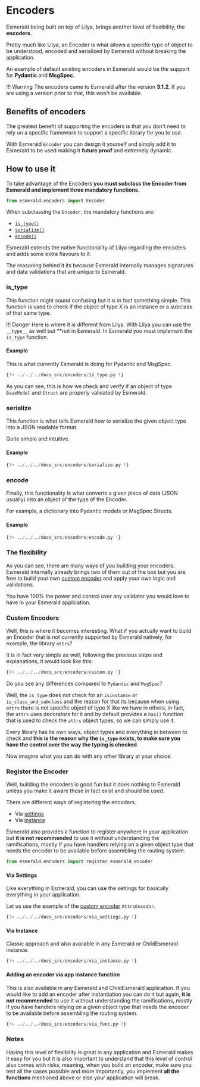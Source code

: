 # Encoders

Esmerald being built on top of Lilya, brings another level of flexibility, the **encoders**.

Pretty much like Lilya, an Encoder is what allows a specific type of object to be understood,
encoded and serialized by Esmerald without breaking the application.

An example of default existing encoders in Esmerald would be the support for **Pydantic** and **MsgSpec**.

!!! Warning
    The encoders came to Esmerald after the version **3.1.2**. If you are using a version prior
    to that, this won't be available.

## Benefits of encoders

The greatest benefit of supporting the encoders is that you don't need to rely on a specific framework
to support a specific library for you to use.

With Esmerald `Encoder` you can design it yourself and simply add it to Esmerald to be used making it
**future proof** and extremely dynamic.

## How to use it

To take advantage of the Encoders **you must subclass the Encoder from Esmerald and implement three mandatory functions**.

```python
from esmerald.encoders import Encoder
```

When subclassing the `Encoder`, the mandatory functions are:

* [`is_type()`](#is_type)
* [`serialize()`](#serialize)
* [`encode()`](#encode)

Esmerald extends the native functionality of Lilya regarding the encoders and adds some extra flavours to it.

The reasoning behind it its because Esmerald internally manages signatures and data validations that are
unique to Esmerald.

### is_type

This function might sound confusing but it is in fact something simple. This function is used to check
if the object of type X is an instance or a subclass of that same type.

!!! Danger
    Here is where it is different from Lilya. With Lilya you can use the `__type__` as well but
    **not in Esmerald. In Esmerald you must implement the `is_type` function.

#### Example

This is what currently Esmerald is doing for Pydantic and MsgSpec.

```python
{!> ../../../docs_src/encoders/is_type.py !}
```

As you can see, this is how we check and verify if an object of type `BaseModel` and `Struct` are
properly validated by Esmerald.

### serialize

This function is what tells Esmerald how to serialize the given object type into a JSON readable
format.

Quite simple and intuitive.

#### Example

```python
{!> ../../../docs_src/encoders/serialize.py !}
```

### encode

Finally, this functionality is what converts a given piece of data (JSON usually) into an object
of the type of the Encoder.

For example, a dictionary into Pydantic models or MsgSpec Structs.

#### Example

```python
{!> ../../../docs_src/encoders/encode.py !}
```

### The flexibility

As you can see, there are many ways of you building your encoders. Esmerald internally already brings
two of them out of the box but you are free to build your own [custom encoder](#custom-encoders) and
apply your own logic and validations.

You have 100% the power and control over any validator you would love to have in your Esmerald application.

### Custom Encoders

Well, this is where it becomes interesting. What if you actually want to build an Encoder that is not
currently supported by Esmerald natively, for example, the library `attrs`?

It is in fact very simple as well, following the previous steps and explanations, it would look
like this:

```python
{!> ../../../docs_src/encoders/custom.py !}
```

Do you see any differences compared to `Pydantic` and `MsgSpec`?

Well, the `is_type` does not check for an `isinstance` or `is_class_and_subclass` and the reason
for that its because when using `attrs` there is not specific object of type X like we have in others,
in fact, the `attrs` uses decorators for it and by default provides a `has()` function that is used
to check the `attrs` object types, so we can simply use it.

Every library has its own ways, object types and everything in between to check and
**this is the reason why the `is_type` exists, to make sure you have the control over the way the typing is checked**.

Now imagine what you can do with any other library at your choice.

### Register the Encoder

Well, building the encoders is good fun but it does nothing to Esmerald unless you make it aware those
in fact exist and should be used.

There are different ways of registering the encoders.

* Via [settings](#via-settings)
* Via [instance](#via-instance)

Esmerald also provides a function to register anywhere in your application but **it is not recommended**
to use it without understanding the ramifications, mostly if you have handlers relying on a given
object type that needs the encoder to be available before assembling the routing system.

```python
from esmerald.encoders import register_esmerald_encoder
```

#### Via Settings

Like everything in Esmerald, you can use the settings for basically everything in your application.

Let us use the example of the [custom encoder](#custom-encoders) `AttrsEncoder`.

```python
{!> ../../../docs_src/encoders/via_settings.py !}
```

#### Via Instance

Classic approach and also available in any Esmerald or ChildEsmerald instance.

```python
{!> ../../../docs_src/encoders/via_instance.py !}
```

#### Adding an encoder via app instance function

This is also available in any Esmerald and ChildEsmerald application. If you would like to add
an encoder after instantiation you can do it but again, **it is not recommended**
to use it without understanding the ramifications, mostly if you have handlers relying on a given
object type that needs the encoder to be available before assembling the routing system.

```python
{!> ../../../docs_src/encoders/via_func.py !}
```

### Notes

Having this level of flexibility is great in any application and Esmerald makes it easy for you but
it is also important to understand that this level of control also comes with risks, meaning, when
you build an encoder, make sure you test all the cases possible and more importantly, you implement
**all the functions** mentioned above or else your application will break.
